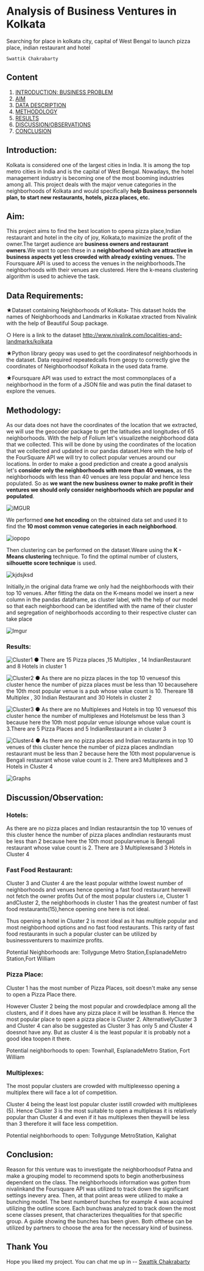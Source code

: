# Analysis of Business Ventures in Kolkata

Searching for place in kolkata city, capital of West Bengal to launch pizza place, indian restaurant and hotel

```
Swattik Chakrabarty
```
## Content

1. [INTRODUCTION: BUSINESS PROBLEM](#INTRODUCTION)
2. [AIM](#AIM)
3. [DATA DESCRIPTION](#DATA) 
4. [METHODOLOGY](#MET)
5. [RESULTS](#RES)
6. [DISCUSSION/OBSERVATIONS](#DIS)
7. [CONCLUSION](#CON)

## Introduction: <a name="INTRODUCTION"></a>

Kolkata is considered one of the largest cities in India. It is among the
top metro cities in India and is the capital of West Bengal.
Nowadays, the hotel management industry is becoming one of the most booming industries among all. This project deals with the major venue
categories in the neighborhoods of Kolkata and would specifically **help Business personnels plan, to start new restaurants,
hotels, pizza places, etc.**


## Aim: <a name="AIM"></a>

This project aims to find the best location to opena pizza place,Indian
restaurant and hotel in the city of joy, Kolkata,to maximize the profit of
the owner.The target audience are **business owners and restaurant owners**.We want to open these in a **neighborhood which are
attractive in business aspects yet less crowded with already existing
venues.**
The Foursquare API is used to access the venues in the neighborhoods.The neighborhoods with their venues are clustered. Here the k-means clustering algorithm is used to achieve the task. 

## Data Requirements: <a name="DATA"></a>


★Dataset containing Neighborhoods of Kolkata- This dataset holds
the names of Neighborhoods and Landmarks in Kolkatae xtracted
from Nivalink with the help of Beautiful Soup package.



○ Here is a link to the dataset
http://www.nivalink.com/localities-and-landmarks/kolkata

★Python library geopy was used to get the coordinatesof
neighborhoods in the dataset. Data required repeatedcalls from
geopy to correctly give the coordinates of Neighborhoodsof
Kolkata in the used data frame.

★Foursquare API was used to extract the most commonplaces of a
neighborhood in the form of a JSON file and was putin the final
dataset to explore the venues.

## Methodology:  <a name="MET"></a>

As our data does not have the coordinates of the location that we extracted,
we will use the geocoder package to get the latitudes and longitudes of 65
neighborhoods. With the help of Folium let's visualizethe neighborhood
data that we collected. This will be done by using the coordinates of the
location that we collected and updated in our pandas dataset.Here with the
help of the FourSquare API we will try to collect popular venues around
our locations. In order to make a good prediction and create a good
analysis let's **consider only the neighborhoods with more than 40 venues**,
as the neighborhoods with less than 40 venues are less popular and hence
less populated. So as **we want the new business owner to make profit in
their ventures we should only consider neighborhoods which are
popular and populated**.

![iMGUR](https://imgur.com/QDolGlY.png)

We performed **one hot encoding** on the obtained data set and used
it to find the **10 most common venue categories in each neighborhood**.

![iopopo](https://imgur.com/U5wKklt.png)

Then clustering can be performed on the dataset.Weare using the **K -
Means clustering** technique. To find the optimal number of
clusters, **silhouette score technique** is used. 

![kjdsjksd](https://imgur.com/0Cgbpvj.png)

Initially,in the original data
frame we only had the neighborhoods with their top 10 venues. After
fitting the data on the K-means model we insert a new column in the
pandas dataframe, as cluster label, with the help of our model so that each
neighborhood can be identified with the name of their cluster and
segregation of neighborhoods according to their respective cluster can take
place

![Imgur](https://imgur.com/1kT3oZl.png)


### Results:  <a name="RES"></a>


![Cluster1](https://imgur.com/dgo8sOD.png)
● There are 15 Pizza places ,15 Multiplex , 14 IndianRestaurant and 8 Hotels in
cluster 1

![Cluster2](https://imgur.com/NjXhms7.png)
● As there are no pizza places in the top 10 venuesof this cluster hence the
number of pizza places must be less than 10 becausehere the 10th most
popular venue is a pub whose value count is 10. Thereare 18 Multiplex , 30
Indian Restaurant and 30 Hotels in cluster 2

![Cluster3](https://imgur.com/sqH5SPX.png)
● As there are no Multiplexes and Hotels in top 10 venuesof this
cluster hence the number of multiplexes and Hotelsmust be less
than 3 because here the 10th most popular venue islounge whose
value count is 3.There are 5 Pizza Places and 5 IndianRestaurant a
in cluster 3

![Cluster4](https://imgur.com/AXt1dHA.png)
● As there are no pizza places and Indian restaurants in top 10 venues
of this cluster hence the number of pizza places andIndian restaurant
must be less than 2 because here the 10th most popularvenue is
Bengali restaurant whose value count is 2. There are3 Multiplexes
and 3 Hotels in Cluster 4

![Graphs](https://imgur.com/OuFVLmE.png)

## Discussion/Observation:<a name="DIS"></a>



### Hotels:

As there are no pizza places and Indian restaurantsin the top 10 venues of
this cluster hence the number of pizza places andIndian restaurants must
be less than 2 because here the 10th most popularvenue is Bengali
restaurant whose value count is 2. There are 3 Multiplexesand 3 Hotels in
Cluster 4

### Fast Food Restaurant:

Cluster 3 and Cluster 4 are the least popular withthe lowest number of neighborhoods
and venues hence opening a fast food restaurant herewill not fetch the owner profits
Out of the most popular clusters i.e, Cluster 1 andCluster 2, the neighborhoods in
cluster 1 has the greatest number of fast food restaurants(15),hence opening one here
is not ideal.


Thus opening a hotel in Cluster 2 is most ideal as it has multiple popular and most
neighborhood options and no fast food restaurants. This rarity of fast food restaurants
in such a popular cluster can be utilized by businessventurers to maximize profits.

Potential Neighborhoods are: Tollygunge Metro Station,EsplanadeMetro Station,Fort
William

### Pizza Place:

Cluster 1 has the most number of Pizza Places, soit doesn't make any sense to open a
Pizza Place there.

However Cluster 2 being the most popular and crowdedplace among all the clusters,
and if it does have any pizza place it will be lessthan 8. Hence the most popular place
to open a pizza place is Cluster 2. AlternativelyCluster 3 and Cluster 4 can also be
suggested as Cluster 3 has only 5 and Cluster 4 doesnot have any. But as cluster 4 is
the least popular it is probably not a good idea toopen it there.

Potential neighborhoods to open: Townhall, EsplanadeMetro Station, Fort William

### Multiplexes:

The most popular clusters are crowded with multiplexesso opening a multiplex there
will face a lot of competition.

Cluster 4 being the least lost popular cluster isstill crowded with multiplexes (5).
Hence Cluster 3 is the most suitable to open a multiplexas it is relatively popular than
Cluster 4 and even if it has multiplexes then theywill be less than 3 therefore it will
face less competition.

Potential neighborhoods to open: Tollygunge MetroStation, Kalighat


## Conclusion: <a name="CON"></a>

Reason for this venture was to investigate the neighborhoodsof Patna and make a
grouping model to recommend spots to begin anotherbusiness dependent on the class.
The neighborhoods information was gotten from nivalinkand the Foursquare API was
utilized to track down the significant settings inevery area. Then, at that point areas
were utilized to make a bunching model. The best numberof bunches for example 4
was acquired utilizing the outline score. Each bunchwas analyzed to track down the
most scene classes present, that characterizes thequalities for that specific group. A
guide showing the bunches has been given. Both ofthese can be utilized by partners to
choose the area for the necessary kind of business.

## Thank You

Hope you liked my project. You can chat me up in -- [Swattik Chakrabarty](https://www.linkedin.com/in/swattik-chakrabarty-5ba2a2141/)